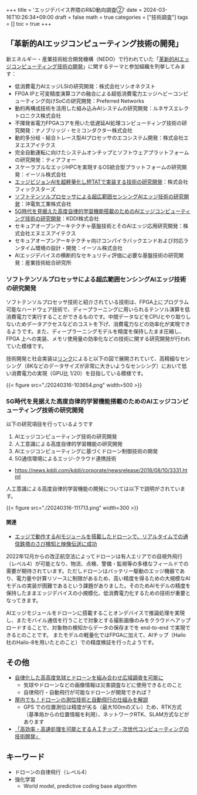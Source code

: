 +++
title = 'エッジデバイス界隈のR&D動向調査②'
date = 2024-03-16T10:26:34+09:00
draft = false
math = true
categories = ["技術調査"]
tags = []
toc = true
+++



## 「革新的AIエッジコンピューティング技術の開発」


新エネルギー・産業技術総合開発機構（NEDO）で行われていた「[革新的AIエッジコンピューティング技術の開発](https://www.nedo.go.jp/events/IT_100094.html)」に関するテーマと参加組織を列挙してみます：

- 低消費電力AIエッジLSIの研究開発：株式会社ソシオネクスト
- FPGA IPと可変精度演算コアの融合による超低消費電力エッジヘビーコンピューティング向けSoCの研究開発：Preferred Networks
- 動的再構成技術を活用した組み込みAIシステムの研究開発：ルネサスエレクトロニクス株式会社
- 不揮発省電力FPGAコアを用いた低遅延AI処理コンピューティング技術の研究開発：ナノブリッジ・セミコンダクター株式会社
- 動的多分岐・結合トレース型AIプロセッサのエコシステム開発：株式会社エヌエスアイテクス
- 完全自動運転に向けたシステムオンチップとソフトウェアプラットフォームの研究開発：ティアフォー
- スケーラブルなエッジHPCを実現するOS統合型プラットフォームの研究開発：イーソル株式会社
- [エッジビジョンAIを超軽量化し短TATで実装する技術の研究開発](https://news.fixstars.com/2113/)：株式会社フィックスターズ
- [ソフトテンソルプロセッサによる超広範囲センシングAIエッジ技術の研究開発](https://prtimes.jp/main/html/rd/p/000000220.000017036.html)：沖電気工業株式会社
- [5G時代を見据えた高度自律的学習機能搭載のためのAIエッジコンピューティング技術の研究開発](https://webmagazine.nedo.go.jp/pr-magazine/focusnedo86/sp1-5.html)：KDDI株式会社
- セキュアオープンアーキテクチャ基盤技術とそのAIエッジ応用研究開発：株式会社エヌエスアイテクス
- セキュアオープンアーキテクチャ向けコンパイラバックエンドおよび対応ランタイム環境の設計・開発：イーソル株式会社
- AIエッジデバイスの横断的なセキュリティ評価に必要な基盤技術の研究開発：産業技術総合研究所



### ソフトテンソルプロセッサによる超広範囲センシングAIエッジ技術の研究開発 

ソフトテンソルプロセッサ技術と紹介されている技術は、FPGA上にプログラム可能なハードウェア技術で、ディープラーニングに用いられるテンソル演算を低消費電力で実行することができるものです。中間データなどをCPUとやり取りしないためデータアクセスなどのコストを下げ、消費電力などの効率化が実現できるようです。また、ディープラーニングモデルを精度を保持したまま圧縮し、FPGA 上への実装、メモリ使用量の効率化などの技術に関する研究開発が行われていた模様です。

技術開発と社会実装は[リンク](https://prtimes.jp/main/html/rd/p/000000220.000017036.html)によると以下の図で展開されていて、高精細なセンシング（8Kなどのデータサイズが非常に大きいようなセンシング）において低い消費電力の実現（GPU比 1/20）を目指している模様です。


{{< figure src="./20240316-103654.png" width=500 >}}



### 5G時代を見据えた高度自律的学習機能搭載のためのAIエッジコンピューティング技術の研究開発 

以下の研究項目を行っているようです

1. AIエッジコンピューティング技術の研究開発
2. 人工意識による高度自律的学習機能の研究開発
3. AIエッジコンピューティングに基づくドローン制御技術の開発
4. 5G通信環境によるエッジ-クラウド連携技術

- https://news.kddi.com/kddi/corporate/newsrelease/2018/08/10/3331.html


人工意識による高度自律的学習機能の開発については以下で説明がされています。

{{< figure src="./20240316-111713.png" width=300 >}}


#### 関連

- [エッジで動作するAIモジュールを搭載したドローンで、リアルタイムでの通信鉄塔のさび検知と映像伝送に成功](https://news.kddi.com/kddi/corporate/topic/2023/03/22/6614.html)

2022年12月からの改正航空法によってドローンは有人エリアでの目視外飛行（レベル4）が可能となり、物流、点検、警備・監視等の多様なフィールドでの需要が期待されています。ただしドローンはバッテリー駆動のエッジ機器であり、電力量や計算リソースに制限があるため、高い精度を得るための大規模なAIモデルの実装が困難であるという課題がありました。そのためAIモデルの精度を保持したままエッジデバイスの小規模化、低消費電力化するための技術が重要となってきます。

AIエッジモジュールをドローンに搭載することオンデバイスで推論処理を実現し、またモバイル通信を行うことで対象とする撮影画像のみをクラウドへアップロードすることで、対象物の検知からデータの保存までを end-to-end で実現できるとのことです。
またモデルの軽量化ではFPGAに加えて、AIチップ（Hailo社のHailo-8を用いたとのこと）での精度検証を行ったようです。








## その他

- [自律化した高高度気球とドローンを組み合わせ広域調査を可能に](https://www.pref.fukushima.lg.jp/uploaded/attachment/381842.pdf)
  - 気球やドローンなどの画像情報は災害調査などに使用できるとのこと
  - 自律飛行・自動飛行が可能なドローンが開発できれば？
- [屋内でも！ドローンの測位技術と自動飛行の仕組みを解説](https://flights-lab.com/drone-autopilot/)
  - GPS での位置測位は精度が劣る（最大100mのズレ）ため、RTK方式（基準局からの位置情報を利用）、ネットワークRTK、SLAM方式などがあります
- [「高効率・高速処理を可能とするＡＩチップ・次世代コンピューティングの技術開発」](https://www.nedo.go.jp/content/100927040.pdf)


## キーワード

- ドローンの自律飛行（レベル4）
- 強化学習
  - World model, predictive coding base algorithm